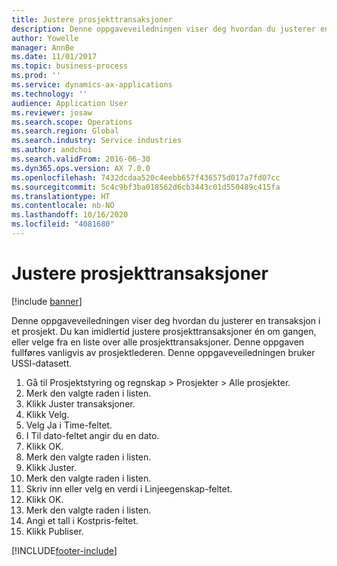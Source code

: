 ```yaml
---
title: Justere prosjekttransaksjoner
description: Denne oppgaveveiledningen viser deg hvordan du justerer en transaksjon i et prosjekt.
author: Yowelle
manager: AnnBe
ms.date: 11/01/2017
ms.topic: business-process
ms.prod: ''
ms.service: dynamics-ax-applications
ms.technology: ''
audience: Application User
ms.reviewer: josaw
ms.search.scope: Operations
ms.search.region: Global
ms.search.industry: Service industries
ms.author: andchoi
ms.search.validFrom: 2016-06-30
ms.dyn365.ops.version: AX 7.0.0
ms.openlocfilehash: 7432dcdaa520c4eebb657f436575d017a7fd07cc
ms.sourcegitcommit: 5c4c9bf3ba018562d6cb3443c01d550489c415fa
ms.translationtype: HT
ms.contentlocale: nb-NO
ms.lasthandoff: 10/16/2020
ms.locfileid: "4081680"
---
```

# <a name="adjust-project-transactions"></a>Justere prosjekttransaksjoner

[!include [banner](../../includes/banner.md)]

Denne oppgaveveiledningen viser deg hvordan du justerer en transaksjon i et prosjekt. Du kan imidlertid justere prosjekttransaksjoner én om gangen, eller velge fra en liste over alle prosjekttransaksjoner. Denne oppgaven fullføres vanligvis av prosjektlederen. Denne oppgaveveiledningen bruker USSI-datasett.

1. Gå til Prosjektstyring og regnskap > Prosjekter > Alle prosjekter. 
2. Merk den valgte raden i listen. 
3. Klikk Juster transaksjoner. 
4. Klikk Velg. 
5. Velg Ja i Time-feltet. 
6. I Til dato-feltet angir du en dato. 
7. Klikk OK. 
8. Merk den valgte raden i listen. 
9. Klikk Juster. 
10. Merk den valgte raden i listen. 
11. Skriv inn eller velg en verdi i Linjeegenskap-feltet. 
12. Klikk OK. 
13. Merk den valgte raden i listen. 
14. Angi et tall i Kostpris-feltet. 
15. Klikk Publiser. 


[!INCLUDE[footer-include](../../includes/footer-banner.md)]